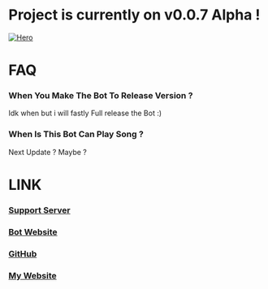 # Project is currently on v0.0.7 Alpha !

[![Hero](https://i.imgur.com/vuWT8f1.jpg)](https://google.com)

# FAQ

### When You Make The Bot To Release Version ?

Idk when but i will fastly Full release the Bot :)

### When Is This Bot Can Play Song ?

Next Update ? Maybe ?

# LINK

### [Support Server](https://discord.gg/GCyF49m "Support Server")

### [Bot Website](https://hype-bot.carrd.co/ "Website")

### [GitHub](https://github.com/Enlixe/ "GitHub")

### [My Website](https://enlixer.carrd.co/ "My Website")